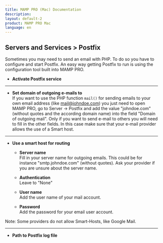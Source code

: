 ```yaml
---
title: MAMP PRO (Mac) Documentation
description: 
layout: default-2
product: MAMP PRO Mac
language: en
---
```


## Servers and Services > Postfix

Sometimes you may need to send an email with PHP. To do so you have to configure and start Postfix. An easy way getting Postfix to run is using the configuration tool built into MAMP PRO.

*  **Activate Postfix service**  

---

*  **Set domain of outgoing e-mails to**  
   If you want to use the PHP function `mail()` for sending emails to your own email address (like mail@johndoe.com) you
   just need to open MAMP PRO, go to Server -> Postfix and add the value "johndoe.com" (without quotes and the according
   domain name) into the field "Domain of outgoing mail". Only if you want to send e-mail to others you will need to fill
   in the other fields. In this case make sure that your e-mail provider allows the use of a Smart host.

---

*  **Use a smart host for routing**  

    *  **Server name**  
       Fill in your server name for outgoing emails. This could be for instance "smtp.johndoe.com" (without quotes).
       Ask your provider if you are unsure about the server name.  

    *  **Authentication**  
       Leave to "None"  

    *  **User name**  
       Add the user name of your mail account.  

    *  **Password**  
       Add the password for your email user account.  

<div class="alert" role="alert">
Note: Some providers do not allow Smart-Hosts, like Google Mail.
</div>

---

*  **Path to Postfix log file**  

